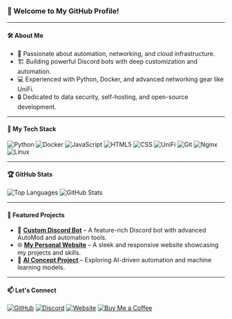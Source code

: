 ### 👋 Welcome to My GitHub Profile!

---

#### 🛠 About Me
- 🚀 Passionate about automation, networking, and cloud infrastructure.
- 🏗️ Building powerful Discord bots with deep customization and automation.
- 💻 Experienced with Python, Docker, and advanced networking gear like UniFi.
- 🔒 Dedicated to data security, self-hosting, and open-source development.

---

#### 🚀 My Tech Stack
![Python](https://img.shields.io/badge/Python-3776AB?style=for-the-badge&logo=python&logoColor=white)
![Docker](https://img.shields.io/badge/Docker-2496ED?style=for-the-badge&logo=docker&logoColor=white)
![JavaScript](https://img.shields.io/badge/JavaScript-F7DF1E?style=for-the-badge&logo=javascript&logoColor=black)
![HTML5](https://img.shields.io/badge/HTML5-E34F26?style=for-the-badge&logo=html5&logoColor=white)
![CSS](https://img.shields.io/badge/CSS-663399?style=for-the-badge&logo=css3&logoColor=white)
![UniFi](https://img.shields.io/badge/UniFi-0559C9?style=for-the-badge&logo=ubiquiti&logoColor=white)
![Git](https://img.shields.io/badge/Git-F05032?style=for-the-badge&logo=git&logoColor=white)
![Nginx](https://img.shields.io/badge/Nginx-009639?style=for-the-badge&logo=nginx&logoColor=white)
![Linux](https://img.shields.io/badge/Linux-FCC624?style=for-the-badge&logo=linux&logoColor=black)

---

#### 🏆 GitHub Stats
![Top Languages](https://github-readme-stats.vercel.app/api/top-langs/?username=ronenlazowski&layout=compact&theme=dark&hide_border=true)
![GitHub Stats](https://github-readme-stats.vercel.app/api?username=ronenlazowski&show_icons=true&theme=dark&hide_border=true)

---

#### 📌 Featured Projects
- 🤖 **[Custom Discord Bot](https://github.com/ronenlazowski/paul)** – A feature-rich Discord bot with advanced AutoMod and automation tools.
- 🌐 **[My Personal Website](https://github.com/ronenlazowski/website)** – A sleek and responsive website showcasing my projects and skills.
- 🧠 **[AI Concept Project](https://github.com/ronenlazowski/ai-concept)** – Exploring AI-driven automation and machine learning models.

---

#### 📫 Let's Connect
[![GitHub](https://img.shields.io/badge/GitHub-181717?style=for-the-badge&logo=github&logoColor=white)](https://github.com/ronenlazowski)
[![Discord](https://img.shields.io/badge/Discord-5865F2?style=for-the-badge&logo=discord&logoColor=white)](https://discord.com/users/1357038796532875406)
[![Website](https://img.shields.io/badge/Website-3366CC?style=for-the-badge&logo=htmx&logoColor=white)](https://www.ronenlaz.com)
[![Buy Me a Coffee](https://img.shields.io/badge/-Buy%20Me%20a%20Coffee-FFDD00?style=for-the-badge&logo=buymeacoffee&logoColor=black)](https://www.buymeacoffee.com/ronenlazowski)

